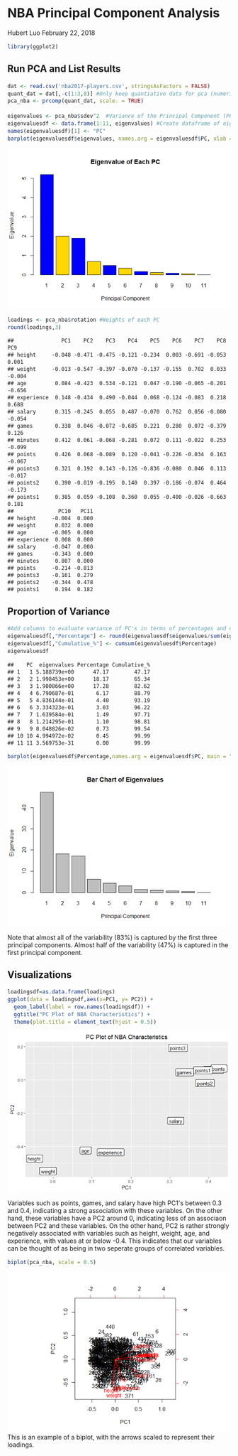 NBA Principal Component Analysis
================
Hubert Luo
February 22, 2018

``` r
library(ggplot2)
```

Run PCA and List Results
------------------------

``` r
dat <- read.csv('nba2017-players.csv', stringsAsFactors = FALSE)
quant_dat = dat[,-c(1:3,8)] #Only keep quantiative data for pca (numeric/integer data type)
pca_nba <- prcomp(quant_dat, scale. = TRUE)

eigenvalues <- pca_nba$sdev^2  #Variance of the Principal Component (PC's) is equal to the eigenvalue of the PC
eigenvaluesdf <- data.frame(1:11, eigenvalues) #Create dataframe of eigenvalues with column for each PC
names(eigenvaluesdf)[1] <- "PC"
barplot(eigenvaluesdf$eigenvalues, names.arg = eigenvaluesdf$PC, xlab = "Principal Component", ylab = "Eigenvalue", main = "Eigenvalue of Each PC", col = c("blue","gold"))
```

![](nba_pca_files/figure-markdown_github/unnamed-chunk-2-1.png)

``` r
loadings <- pca_nba$rotation #Weights of each PC
round(loadings,3)
```

    ##               PC1    PC2    PC3    PC4    PC5    PC6    PC7    PC8    PC9
    ## height     -0.048 -0.471 -0.475 -0.121 -0.234  0.003 -0.691 -0.053  0.001
    ## weight     -0.013 -0.547 -0.397 -0.070 -0.137 -0.155  0.702  0.033 -0.004
    ## age         0.084 -0.423  0.534 -0.121  0.047 -0.190 -0.065 -0.201 -0.656
    ## experience  0.148 -0.434  0.490 -0.044  0.068 -0.124 -0.083  0.218  0.688
    ## salary      0.315 -0.245  0.055  0.487 -0.070  0.762  0.056 -0.080 -0.054
    ## games       0.338  0.046 -0.072 -0.685  0.221  0.280  0.072 -0.379  0.126
    ## minutes     0.412  0.061 -0.068 -0.281  0.072  0.111 -0.022  0.253 -0.099
    ## points      0.426  0.068 -0.089  0.120 -0.041 -0.226 -0.034  0.163 -0.067
    ## points3     0.321  0.192  0.143 -0.126 -0.836 -0.080  0.046  0.113 -0.017
    ## points2     0.390 -0.019 -0.195  0.140  0.397 -0.186 -0.074  0.464 -0.173
    ## points1     0.385  0.059 -0.108  0.360  0.055 -0.400 -0.026 -0.663  0.181
    ##              PC10   PC11
    ## height     -0.004  0.000
    ## weight      0.032  0.000
    ## age        -0.005  0.000
    ## experience  0.008  0.000
    ## salary     -0.047  0.000
    ## games      -0.343  0.000
    ## minutes     0.807  0.000
    ## points     -0.214 -0.813
    ## points3    -0.161  0.279
    ## points2    -0.344  0.478
    ## points1     0.194  0.182

Proportion of Variance
----------------------

``` r
#Add columns to evaluate variance of PC's in terms of percentages and cumulative percentages
eigenvaluesdf[,"Percentage"] <- round(eigenvaluesdf$eigenvalues/sum(eigenvaluesdf$eigenvalues)*100,2)
eigenvaluesdf[,"Cumulative_%"] <- cumsum(eigenvaluesdf$Percentage)
eigenvaluesdf
```

    ##    PC  eigenvalues Percentage Cumulative_%
    ## 1   1 5.188739e+00      47.17        47.17
    ## 2   2 1.998453e+00      18.17        65.34
    ## 3   3 1.900866e+00      17.28        82.62
    ## 4   4 6.790687e-01       6.17        88.79
    ## 5   5 4.836144e-01       4.40        93.19
    ## 6   6 3.334323e-01       3.03        96.22
    ## 7   7 1.639584e-01       1.49        97.71
    ## 8   8 1.214295e-01       1.10        98.81
    ## 9   9 8.048826e-02       0.73        99.54
    ## 10 10 4.994972e-02       0.45        99.99
    ## 11 11 3.569753e-31       0.00        99.99

``` r
barplot(eigenvaluesdf$Percentage,names.arg = eigenvaluesdf$PC, main = "Bar Chart of Eigenvalues", xlab = "Principal Component", ylab = "Eigenvalue")
```

![](nba_pca_files/figure-markdown_github/unnamed-chunk-3-1.png)

Note that almost all of the variability (83%) is captured by the first three principal components. Almost half of the variability (47%) is captured in the first principal component.

Visualizations
--------------

``` r
loadingsdf=as.data.frame(loadings)
ggplot(data = loadingsdf,aes(x=PC1, y= PC2)) +
  geom_label(label = row.names(loadingsdf)) +
  ggtitle("PC Plot of NBA Characteristics") +
  theme(plot.title = element_text(hjust = 0.5))
```

![](nba_pca_files/figure-markdown_github/unnamed-chunk-4-1.png)

Variables such as points, games, and salary have high PC1's between 0.3 and 0.4, indicating a strong association with these variables. On the other hand, these variables have a PC2 around 0, indicating less of an associaon between PC2 and these variables. On the other hand, PC2 is rather strongly negatively associated with variables such as height, weight, age, and experience, with values at or below -0.4. This indicates that our variables can be thought of as being in two seperate groups of correlated variables.

``` r
biplot(pca_nba, scale = 0.5)
```

![](nba_pca_files/figure-markdown_github/unnamed-chunk-5-1.png) This is an example of a biplot, with the arrows scaled to represent their loadings.
